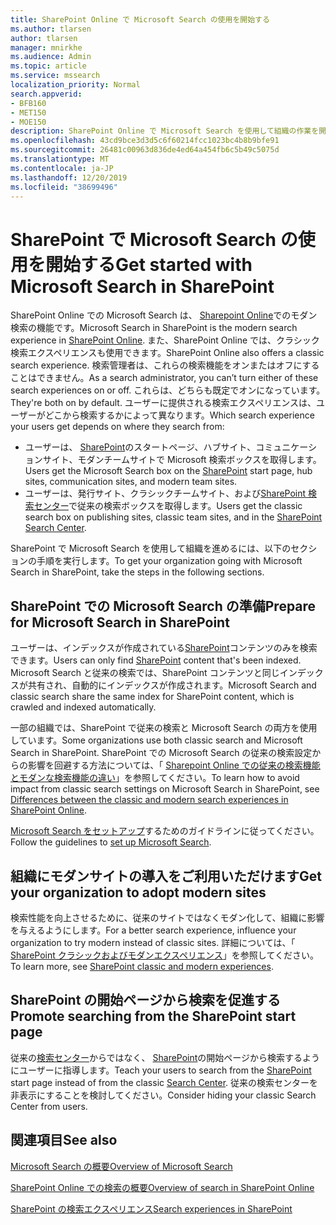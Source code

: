 ```yaml
---
title: SharePoint Online で Microsoft Search の使用を開始する
ms.author: tlarsen
author: tlarsen
manager: mnirkhe
ms.audience: Admin
ms.topic: article
ms.service: mssearch
localization_priority: Normal
search.appverid:
- BFB160
- MET150
- MOE150
description: SharePoint Online で Microsoft Search を使用して組織の作業を開始する
ms.openlocfilehash: 43cd9bce3d3d5c6f60214fcc1023bc4b8b9bfe91
ms.sourcegitcommit: 26481c00963d836de4ed64a454fb6c5b49c5075d
ms.translationtype: MT
ms.contentlocale: ja-JP
ms.lasthandoff: 12/20/2019
ms.locfileid: "38699496"
---
```

# <a name="get-started-with-microsoft-search-in-sharepoint"></a><span data-ttu-id="3eec1-103">SharePoint で Microsoft Search の使用を開始する</span><span class="sxs-lookup"><span data-stu-id="3eec1-103">Get started with Microsoft Search in SharePoint</span></span>

<span data-ttu-id="3eec1-104">SharePoint Online での Microsoft Search は、 [Sharepoint Online](https://products.office.com/sharepoint/collaboration)でのモダン検索の機能です。</span><span class="sxs-lookup"><span data-stu-id="3eec1-104">Microsoft Search in SharePoint is the modern search experience in [SharePoint Online](https://products.office.com/sharepoint/collaboration).</span></span> <span data-ttu-id="3eec1-105">また、SharePoint Online では、クラシック検索エクスペリエンスも使用できます。</span><span class="sxs-lookup"><span data-stu-id="3eec1-105">SharePoint Online also offers a classic search experience.</span></span> <span data-ttu-id="3eec1-106">検索管理者は、これらの検索機能をオンまたはオフにすることはできません。</span><span class="sxs-lookup"><span data-stu-id="3eec1-106">As a search administrator, you can’t turn either of these search experiences on or off.</span></span> <span data-ttu-id="3eec1-107">これらは、どちらも既定でオンになっています。</span><span class="sxs-lookup"><span data-stu-id="3eec1-107">They're both on by default.</span></span> <span data-ttu-id="3eec1-108">ユーザーに提供される検索エクスペリエンスは、ユーザーがどこから検索するかによって異なります。</span><span class="sxs-lookup"><span data-stu-id="3eec1-108">Which search experience your users get depends on where they search from:</span></span>

- <span data-ttu-id="3eec1-109">ユーザーは、 [SharePoint](http://sharepoint.com/)のスタートページ、ハブサイト、コミュニケーションサイト、モダンチームサイトで Microsoft 検索ボックスを取得します。</span><span class="sxs-lookup"><span data-stu-id="3eec1-109">Users get the Microsoft Search box on the [SharePoint](http://sharepoint.com/) start page, hub sites, communication sites, and modern team sites.</span></span>
- <span data-ttu-id="3eec1-110">ユーザーは、発行サイト、クラシックチームサイト、および[SharePoint 検索センター](https://docs.microsoft.com/sharepoint/manage-search-center)で従来の検索ボックスを取得します。</span><span class="sxs-lookup"><span data-stu-id="3eec1-110">Users get the classic search box on publishing sites, classic team sites, and in the [SharePoint Search Center](https://docs.microsoft.com/sharepoint/manage-search-center).</span></span>

<span data-ttu-id="3eec1-111">SharePoint で Microsoft Search を使用して組織を進めるには、以下のセクションの手順を実行します。</span><span class="sxs-lookup"><span data-stu-id="3eec1-111">To get your organization going with Microsoft Search in SharePoint, take the steps in the following sections.</span></span>

## <a name="prepare-for-microsoft-search-in-sharepoint"></a><span data-ttu-id="3eec1-112">SharePoint での Microsoft Search の準備</span><span class="sxs-lookup"><span data-stu-id="3eec1-112">Prepare for Microsoft Search in SharePoint</span></span>

<span data-ttu-id="3eec1-113">ユーザーは、インデックスが作成されている[SharePoint](http://sharepoint.com/)コンテンツのみを検索できます。</span><span class="sxs-lookup"><span data-stu-id="3eec1-113">Users can only find [SharePoint](http://sharepoint.com/) content that's been indexed.</span></span> <span data-ttu-id="3eec1-114">Microsoft Search と従来の検索では、SharePoint コンテンツと同じインデックスが共有され、自動的にインデックスが作成されます。</span><span class="sxs-lookup"><span data-stu-id="3eec1-114">Microsoft Search and classic search share the same index for SharePoint content, which is crawled and indexed automatically.</span></span> 

<span data-ttu-id="3eec1-115">一部の組織では、SharePoint で従来の検索と Microsoft Search の両方を使用しています。</span><span class="sxs-lookup"><span data-stu-id="3eec1-115">Some organizations use both classic search and Microsoft Search in SharePoint.</span></span> <span data-ttu-id="3eec1-116">SharePoint での Microsoft Search の従来の検索設定からの影響を回避する方法については、「 [Sharepoint Online での従来の検索機能とモダンな検索機能の違い](https://docs.microsoft.com/sharepoint/differences-classic-modern-search)」を参照してください。</span><span class="sxs-lookup"><span data-stu-id="3eec1-116">To learn how to avoid impact from classic search settings on Microsoft Search in SharePoint, see [Differences between the classic and modern search experiences in SharePoint Online](https://docs.microsoft.com/sharepoint/differences-classic-modern-search).</span></span>

<span data-ttu-id="3eec1-117">[Microsoft Search をセットアップ](set-up-microsoft-search.md)するためのガイドラインに従ってください。</span><span class="sxs-lookup"><span data-stu-id="3eec1-117">Follow the guidelines to [set up Microsoft Search](set-up-microsoft-search.md).</span></span>


## <a name="get-your-organization-to-adopt-modern-sites"></a><span data-ttu-id="3eec1-118">組織にモダンサイトの導入をご利用いただけます</span><span class="sxs-lookup"><span data-stu-id="3eec1-118">Get your organization to adopt modern sites</span></span>

<span data-ttu-id="3eec1-119">検索性能を向上させるために、従来のサイトではなくモダン化して、組織に影響を与えるようにします。</span><span class="sxs-lookup"><span data-stu-id="3eec1-119">For a better search experience, influence your organization to try modern instead of classic sites.</span></span> <span data-ttu-id="3eec1-120">詳細については、「 [SharePoint クラシックおよびモダンエクスペリエンス](https://support.office.com/article/SharePoint-classic-and-modern-experiences-5725c103-505d-4a6e-9350-300d3ec7d73f)」を参照してください。</span><span class="sxs-lookup"><span data-stu-id="3eec1-120">To learn more, see [SharePoint classic and modern experiences](https://support.office.com/article/SharePoint-classic-and-modern-experiences-5725c103-505d-4a6e-9350-300d3ec7d73f).</span></span>

## <a name="promote-searching-from-the-sharepoint-start-page"></a><span data-ttu-id="3eec1-121">SharePoint の開始ページから検索を促進する</span><span class="sxs-lookup"><span data-stu-id="3eec1-121">Promote searching from the SharePoint start page</span></span>

<span data-ttu-id="3eec1-122">従来の[検索センター](https://docs.microsoft.com/sharepoint/manage-search-center)からではなく、 [SharePoint](http://sharepoint.com/)の開始ページから検索するようにユーザーに指導します。</span><span class="sxs-lookup"><span data-stu-id="3eec1-122">Teach your users to search from the [SharePoint](http://sharepoint.com/) start page instead of from the classic [Search Center](https://docs.microsoft.com/sharepoint/manage-search-center).</span></span> <span data-ttu-id="3eec1-123">従来の検索センターを非表示にすることを検討してください。</span><span class="sxs-lookup"><span data-stu-id="3eec1-123">Consider hiding your classic Search Center from users.</span></span>

## <a name="see-also"></a><span data-ttu-id="3eec1-124">関連項目</span><span class="sxs-lookup"><span data-stu-id="3eec1-124">See also</span></span>
[<span data-ttu-id="3eec1-125">Microsoft Search の概要</span><span class="sxs-lookup"><span data-stu-id="3eec1-125">Overview of Microsoft Search</span></span>](overview-microsoft-search.md)

[<span data-ttu-id="3eec1-126">SharePoint Online での検索の概要</span><span class="sxs-lookup"><span data-stu-id="3eec1-126">Overview of search in SharePoint Online</span></span>](https://docs.microsoft.com/sharepoint/overview-of-search)

[<span data-ttu-id="3eec1-127">SharePoint の検索エクスペリエンス</span><span class="sxs-lookup"><span data-stu-id="3eec1-127">Search experiences in SharePoint</span></span>](https://docs.microsoft.com/sharepoint/get-started-with-modern-search-experience)